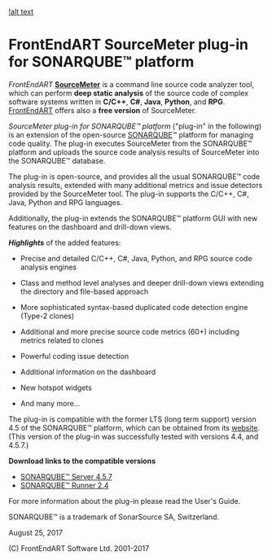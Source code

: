 [!alt text](https://cdn.css-tricks.com/wp-content/uploads/2013/03/kiwi.png)

# FrontEndART SourceMeter plug-in for SONARQUBE™ platform

*FrontEndART* **[SourceMeter]** is a command line source code analyzer tool, which can perform **deep static analysis** of the source code of complex software systems written in **C/C++**, **C#**, **Java**, **Python**, and **RPG**. [FrontEndART] offers also a **free version** of SourceMeter.

*SourceMeter plug-in for SONARQUBE™ platform* ("plug-in" in the following) is an extension of the open-source [SONARQUBE]™ platform for managing code quality. The plug-in executes SourceMeter from the SONARQUBE™ platform and uploads the source code analysis results of SourceMeter into the SONARQUBE™ database.

The plug-in is open-source, and provides all the usual SONARQUBE™ code analysis results, extended with many additional metrics and issue detectors provided by the SourceMeter tool. The plug-in supports the C/C++, C#, Java, Python and RPG languages.

Additionally, the plug-in extends the SONARQUBE™ platform GUI with new features on the dashboard and drill-down views.

[FrontEndART]:https://www.frontendart.com/
[SourceMeter]:https://www.sourcemeter.com/
[SONARQUBE]:http://www.sonarqube.org/

***Highlights*** of the added features:

- Precise and detailed C/C++, C#, Java, Python, and RPG source code analysis engines

- Class and method level analyses and deeper drill-down views extending the directory and file-based approach

- More sophisticated syntax-based duplicated code detection engine (Type-2 clones)

- Additional and more precise source code metrics (60+) including metrics related to clones

- Powerful coding issue detection

- Additional information on the dashboard

- New hotspot widgets

- And many more...

The plug-in is compatible with the former LTS (long term support) version 4.5 of the SONARQUBE™ platform, which can be obtained from its [website]. (This version of the plug-in was successfully tested with versions 4.4, and 4.5.7.)

**Download links to the compatible versions**

 * [SONARQUBE™ Server 4.5.7](https://sonarsource.bintray.com/Distribution/sonarqube/sonarqube-4.5.7.zip)
 * [SONARQUBE™ Runner 2.4](http://repo1.maven.org/maven2/org/codehaus/sonar/runner/sonar-runner-dist/2.4/sonar-runner-dist-2.4.zip)

For more information about the plug-in please read the User's Guide.

SONARQUBE™ is a trademark of SonarSource SA, Switzerland.

August 25, 2017

(C) FrontEndART Software Ltd. 2001-2017


[FrontEndART]:https://www.frontendart.com/
[SourceMeter]:https://www.sourcemeter.com/
[SonarQube]:http://www.sonarqube.org/
[website]:http://www.sonarqube.org/downloads

